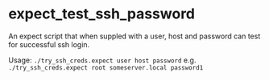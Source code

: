 expect_test_ssh_password
========================

An expect script that when suppled with a user, host and password can test for successful ssh login.

Usage: `./try_ssh_creds.expect user host password`
 e.g. `./try_ssh_creds.expect root someserver.local password1`

